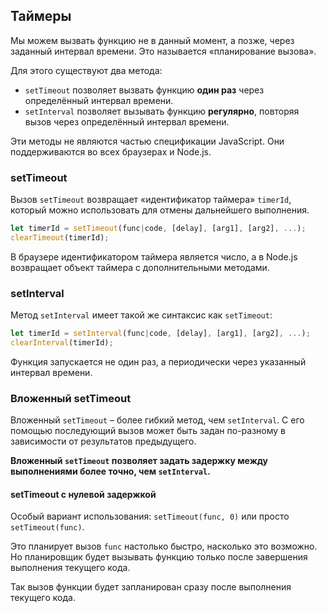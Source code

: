 ## Таймеры



Мы можем вызвать функцию не в данный момент, а позже, через заданный интервал времени. Это называется «планирование вызова».



Для этого существуют два метода:

- `setTimeout` позволяет вызвать функцию **один раз** через определённый интервал времени.
- `setInterval` позволяет вызывать функцию **регулярно**, повторяя вызов через определённый интервал времени.



Эти методы не являются частью спецификации JavaScript. Они поддерживаются во всех браузерах и Node.js.



### setTimeout

Вызов `setTimeout` возвращает «идентификатор таймера» `timerId`, который можно использовать для отмены дальнейшего выполнения.

```javascript
let timerId = setTimeout(func|code, [delay], [arg1], [arg2], ...);
clearTimeout(timerId);
```

В браузере идентификатором таймера является число, а в Node.js возвращает объект таймера с дополнительными методами.



### setInterval

Метод `setInterval` имеет такой же синтаксис как `setTimeout`:

```javascript
let timerId = setInterval(func|code, [delay], [arg1], [arg2], ...);
clearInterval(timerId);
```

Функция запускается не один раз, а периодически через указанный интервал времени.



### Вложенный setTimeout

Вложенный `setTimeout` – более гибкий метод, чем `setInterval`. С его помощью последующий вызов может быть задан по-разному в зависимости от результатов предыдущего.

**Вложенный `setTimeout` позволяет задать задержку между выполнениями более точно, чем `setInterval`.**



#### setTimeout с нулевой задержкой

Особый вариант использования: `setTimeout(func, 0)` или просто `setTimeout(func)`.

Это планирует вызов `func` настолько быстро, насколько это возможно. Но планировщик будет вызывать функцию только после завершения выполнения текущего кода.

Так вызов функции будет запланирован сразу после выполнения текущего кода.
